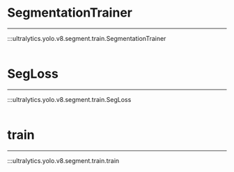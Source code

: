 # SegmentationTrainer
---
:::ultralytics.yolo.v8.segment.train.SegmentationTrainer
<br><br>

# SegLoss
---
:::ultralytics.yolo.v8.segment.train.SegLoss
<br><br>

# train
---
:::ultralytics.yolo.v8.segment.train.train
<br><br>
